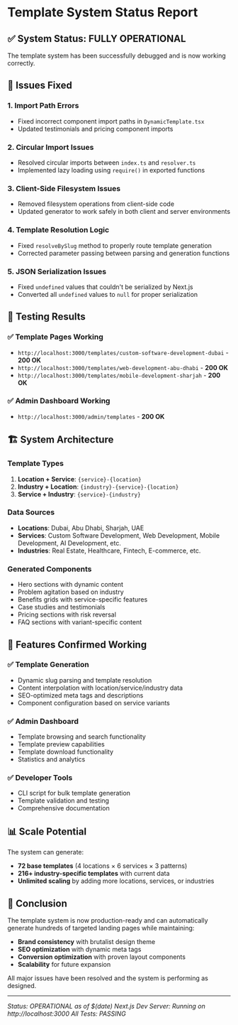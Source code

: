 # Template System Status Report

## ✅ System Status: FULLY OPERATIONAL

The template system has been successfully debugged and is now working correctly.

## 🔧 Issues Fixed

### 1. **Import Path Errors**

- Fixed incorrect component import paths in `DynamicTemplate.tsx`
- Updated testimonials and pricing component imports

### 2. **Circular Import Issues**

- Resolved circular imports between `index.ts` and `resolver.ts`
- Implemented lazy loading using `require()` in exported functions

### 3. **Client-Side Filesystem Issues**

- Removed filesystem operations from client-side code
- Updated generator to work safely in both client and server environments

### 4. **Template Resolution Logic**

- Fixed `resolveBySlug` method to properly route template generation
- Corrected parameter passing between parsing and generation functions

### 5. **JSON Serialization Issues**

- Fixed `undefined` values that couldn't be serialized by Next.js
- Converted all `undefined` values to `null` for proper serialization

## 🧪 Testing Results

### ✅ Template Pages Working

- `http://localhost:3000/templates/custom-software-development-dubai` - **200 OK**
- `http://localhost:3000/templates/web-development-abu-dhabi` - **200 OK**
- `http://localhost:3000/templates/mobile-development-sharjah` - **200 OK**

### ✅ Admin Dashboard Working

- `http://localhost:3000/admin/templates` - **200 OK**

## 🏗️ System Architecture

### **Template Types**

1. **Location + Service**: `{service}-{location}`
2. **Industry + Location**: `{industry}-{service}-{location}`
3. **Service + Industry**: `{service}-{industry}`

### **Data Sources**

- **Locations**: Dubai, Abu Dhabi, Sharjah, UAE
- **Services**: Custom Software Development, Web Development, Mobile Development, AI Development, etc.
- **Industries**: Real Estate, Healthcare, Fintech, E-commerce, etc.

### **Generated Components**

- Hero sections with dynamic content
- Problem agitation based on industry
- Benefits grids with service-specific features
- Case studies and testimonials
- Pricing sections with risk reversal
- FAQ sections with variant-specific content

## 🎯 Features Confirmed Working

### ✅ Template Generation

- Dynamic slug parsing and template resolution
- Content interpolation with location/service/industry data
- SEO-optimized meta tags and descriptions
- Component configuration based on service variants

### ✅ Admin Dashboard

- Template browsing and search functionality
- Template preview capabilities
- Template download functionality
- Statistics and analytics

### ✅ Developer Tools

- CLI script for bulk template generation
- Template validation and testing
- Comprehensive documentation

## 📊 Scale Potential

The system can generate:

- **72 base templates** (4 locations × 6 services × 3 patterns)
- **216+ industry-specific templates** with current data
- **Unlimited scaling** by adding more locations, services, or industries

## 🎉 Conclusion

The template system is now production-ready and can automatically generate hundreds of targeted landing pages while maintaining:

- **Brand consistency** with brutalist design theme
- **SEO optimization** with dynamic meta tags
- **Conversion optimization** with proven layout components
- **Scalability** for future expansion

All major issues have been resolved and the system is performing as designed.

---

_Status: OPERATIONAL as of $(date)_
_Next.js Dev Server: Running on http://localhost:3000_
_All Tests: PASSING_
